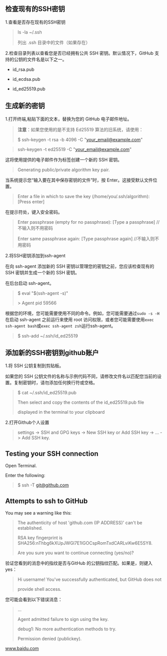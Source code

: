 ## 检查现有的SSH密钥

1.查看是否存在现有的SSH密钥

> ls -la ~/.ssh
> 
> 列出 .ssh 目录中的文件（如果存在）

2.检查目录列表以查看您是否已经拥有公共 SSH 密钥。默认情况下，GitHub 支持的公钥的文件名是以下之一。

- id_rsa.pub

- id_ecdsa.pub

- id_ed25519.pub

## 生成新的密钥

1.打开终端,粘贴下面的文本，替换为您的 GitHub 电子邮件地址。

> **注意**：如果您使用的是不支持 Ed25519 算法的旧系统，请使用：
> 
> $ ssh-keygen -t rsa -b 4096 -C "your_email@example.com"

> ssh-keygen -t ed25519 -C "your_email@example.com"


这将使用提供的电子邮件作为标签创建一个新的 SSH 密钥。

> Generating public/private algorithm key pair.

当系统提示您“输入要在其中保存密钥的文件”时，按 Enter。这接受默认文件位置。

> Enter a file in which to save the key (/home/you/.ssh/algorithm): [Press enter]

在提示符处，键入安全密码。

> Enter passphrase (empty for no passphrase): [Type a passphrase]	//不输入则不用密码
> 
> Enter same passphrase again: [Type passphrase again]				//不输入则不用密码

2.将SSH密钥添加到ssh-agent

在向 ssh-agent 添加新的 SSH 密钥以管理您的密钥之前，您应该检查现有的 SSH 密钥并生成一个新的 SSH 密钥。

在后台启动 ssh-agent。

> $ eval "$(ssh-agent -s)"
> 
> \> Agent pid 59566

根据您的环境，您可能需要使用不同的命令。例如，您可能需要通过`sudo -s -H`在启动 ssh-agent 之前运行来使用 root 访问权限，或者您可能需要使用`exec ssh-agent bash`或`exec ssh-agent zsh`运行ssh-agent。

> $ ssh-add ~/.ssh/id_ed25519

## 添加新的SSH密钥到github账户

1.将 SSH 公钥复制到剪贴板。

如果您的 SSH 公钥文件的名称与示例代码不同，请修改文件名以匹配您当前的设置。复制密钥时，请勿添加任何换行符或空格。

> $ cat ~/.ssh/id_ed25519.pub
> 
> Then select and copy the contents of the id_ed25519.pub file
> 
> displayed in the terminal to your clipboard

2.打开Github个人设置

> settings -> SSH and GPG keys -> New SSH key or Add SSH key -> ... -> Add SSH key.

## Testing your SSH connection

Open Terminal.

Enter the following:

> $ ssh -T git@github.com



## Attempts to ssh to GitHub

You may see a warning like this:

> The authenticity of host 'github.com (IP ADDRESS)' can't be established.
> 
> RSA key fingerprint is SHA256:nThbg6kXUpJWGl7E1IGOCspRomTxdCARLviKw6E5SY8.
>
> Are you sure you want to continue connecting (yes/no)?

验证您看到的消息中的指纹是否与GitHub 的公钥指纹匹配。如果是，则键入yes：

> Hi username! You've successfully authenticated, but GitHub does not
> 
> provide shell access.

您可能会看到以下错误消息：

> ...
> 
> Agent admitted failure to sign using the key.
> 
> debug1: No more authentication methods to try.
> 
> Permission denied (publickey).

www.baidu.com
